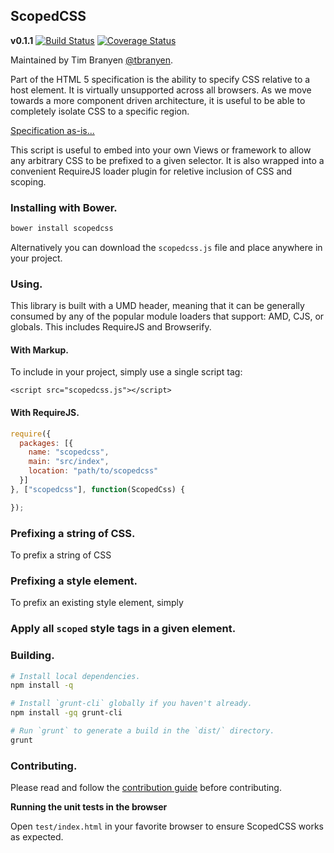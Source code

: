 ScopedCSS
---------

**v0.1.1** [![Build
Status](https://travis-ci.org/tbranyen/scopedcss.png?branch=master)](https://travis-ci.org/tbranyen/scopedcss) [![Coverage Status](https://coveralls.io/repos/tbranyen/scopedcss/badge.png)](https://coveralls.io/r/tbranyen/scopedcss)

Maintained by Tim Branyen [@tbranyen](http://twitter.com/tbranyen).

Part of the HTML 5 specification is the ability to specify CSS relative to a
host element.  It is virtually unsupported across all browsers.  As we move
towards a more component driven architecture, it is useful to be able to
completely isolate CSS to a specific region.

[Specification
as-is...](http://dev.w3.org/html5/spec-preview/the-style-element.html#attr-style-scoped)

This script is useful to embed into your own Views or framework to allow any
arbitrary CSS to be prefixed to a given selector.  It is also wrapped into a
convenient RequireJS loader plugin for reletive inclusion of CSS and scoping.

### Installing with Bower. ###

``` bash
bower install scopedcss
```

Alternatively you can download the `scopedcss.js` file and place anywhere in
your project.

### Using. ###

This library is built with a UMD header, meaning that it can be generally
consumed by any of the popular module loaders that support: AMD, CJS, or
globals.  This includes RequireJS and Browserify.

#### With Markup. ####

To include in your project, simply use a single script tag:

``` markup
<script src="scopedcss.js"></script>
```

#### With RequireJS. ####

``` javascript
require({
  packages: [{
    name: "scopedcss",
    main: "src/index",
    location: "path/to/scopedcss"
  }]
}, ["scopedcss"], function(ScopedCss) {

});
```

### Prefixing a string of CSS. ###

To prefix a string of CSS 

### Prefixing a style element. ###

To prefix an existing style element, simply

### Apply all `scoped` style tags in a given element. ###



### Building. ###

``` bash
# Install local dependencies.
npm install -q

# Install `grunt-cli` globally if you haven't already.
npm install -gq grunt-cli

# Run `grunt` to generate a build in the `dist/` directory.
grunt
```

### Contributing. ###

Please read and follow the [contribution
guide](https://github.com/tbranyen/scopedcss/blob/master/CONTRIBUTING.md)
before contributing.

**Running the unit tests in the browser**

Open `test/index.html` in your favorite browser to ensure ScopedCSS works
as expected.
